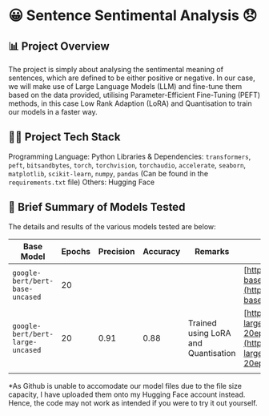# 😀 Sentence Sentimental Analysis 😞

## 📊 Project Overview 
The project is simply about analysing the sentimental meaning of sentences, which are defined to be either positive or negative. In our case, we will make use of Large Language Models (LLM) and fine-tune them based on the data provided, utilising Parameter-Efficient Fine-Tuning (PEFT) methods, in this case Low Rank Adaption (LoRA) and Quantisation to train our models in a faster way.

## 👨‍💻 Project Tech Stack 
Programming Language: Python
Libraries & Dependencies: `transformers`, `peft`, `bitsandbytes`, `torch`, `torchvision`, `torchaudio`, `accelerate`, `seaborn`, `matplotlib`, `scikit-learn`, `numpy`, `pandas` (Can be found in the `requirements.txt` file)
Others: Hugging Face

## 📝 Brief Summary of Models Tested 
The details and results of the various models tested are below:

| Base Model                       | Epochs | Precision | Accuracy | Remarks                             | Model Link*                                                                                                                                                     |
|----------------------------------|--------|-----------|----------|-------------------------------------|----------------------------------------------------------------------------------------------------------------------------------------------------------------|
| `google-bert/bert-base-uncased`  | 20     |           |          |                                     | [https://huggingface.co/OwenTanKL/bert-base-uncased-finetuned-sa-20epochs](https://huggingface.co/OwenTanKL/bert-base-uncased-finetuned-sa-20epochs)           |
| `google-bert/bert-large-uncased` | 20     | 0.91      | 0.88     | Trained using LoRA and Quantisation | [https://huggingface.co/OwenTanKL/bert-large-uncased-finetunedlora-sa-20epochs](https://huggingface.co/OwenTanKL/bert-large-uncased-finetunedlora-sa-20epochs) |
|                                  |        |           |          |                                     |                                                                                                                                                                |

*As Github is unable to accomodate our model files due to the file size capacity, I have uploaded them onto my Hugging Face account instead. Hence, the code may not work as intended if you were to try it out yourself.

